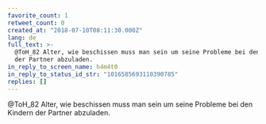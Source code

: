 ```yaml
---
favorite_count: 1
retweet_count: 0
created_at: "2018-07-10T08:11:30.000Z"
lang: de
full_text: >-
  @ToH_82 Alter, wie beschissen muss man sein um seine Probleme bei den Kindern
  der Partner abzuladen.
in_reply_to_screen_name: h4m4t0
in_reply_to_status_id_str: "1016585693110390785"
replies: []
---
```


@ToH_82 Alter, wie beschissen muss man sein um seine Probleme bei den Kindern
der Partner abzuladen.
